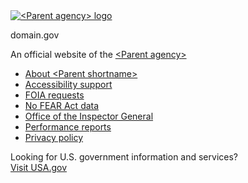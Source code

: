
<div class="usa-identifier">
  <section
    class="usa-identifier__section usa-identifier__section--masthead"
    aria-label="Agency identifier,"
  >
    <div class="usa-identifier__container">
      <div class="usa-identifier__logos">
        <a href="" class="usa-identifier__logo"
          ><img
            class="usa-identifier__logo-img"
            src="/assets/img/circle-gray-20.svg"
            alt="&lt;Parent agency&gt; logo"
            role="img"
        /></a>
      </div>
      <div class="usa-identifier__identity" aria-label="Agency description">
        <p class="usa-identifier__identity-domain">domain.gov</p>
        <p class="usa-identifier__identity-disclaimer">
          An official website of the <a href="">&lt;Parent agency&gt;</a>
        </p>
      </div>
    </div>
  </section>
  <nav
    class="usa-identifier__section usa-identifier__section--required-links"
    aria-label="Important links,"
  >
    <div class="usa-identifier__container">
      <ul class="usa-identifier__required-links-list">
        <li class="usa-identifier__required-links-item">
          <a
            href="javascript:void(0)"
            class="usa-identifier__required-link usa-link"
            >About &lt;Parent shortname&gt;</a
          >
        </li>
        <li class="usa-identifier__required-links-item">
          <a href="" class="usa-identifier__required-link usa-link"
            >Accessibility support</a
          >
        </li>
        <li class="usa-identifier__required-links-item">
          <a href="" class="usa-identifier__required-link usa-link"
            >FOIA requests</a
          >
        </li>
        <li class="usa-identifier__required-links-item">
          <a href="" class="usa-identifier__required-link usa-link"
            >No FEAR Act data</a
          >
        </li>
        <li class="usa-identifier__required-links-item">
          <a href="" class="usa-identifier__required-link usa-link"
            >Office of the Inspector General</a
          >
        </li>
        <li class="usa-identifier__required-links-item">
          <a href="" class="usa-identifier__required-link usa-link"
            >Performance reports</a
          >
        </li>
        <li class="usa-identifier__required-links-item">
          <a href="" class="usa-identifier__required-link usa-link"
            >Privacy policy</a
          >
        </li>
      </ul>
    </div>
  </nav>
  <section
    class="usa-identifier__section usa-identifier__section--usagov"
    aria-label="U.S. government information and services,"
  >
    <div class="usa-identifier__container">
      <div class="usa-identifier__usagov-description">
        Looking for U.S. government information and services?
      </div>
      <a href="https://www.usa.gov/" class="usa-link">Visit USA.gov</a>
    </div>
  </section>
</div>